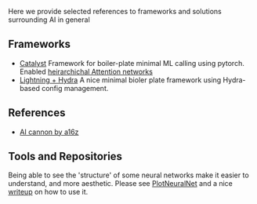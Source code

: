 
Here we provide selected references to frameworks and solutions surrounding AI in general

## Frameworks
- [Catalyst](https://github.com/catalyst-team/catalyst) Framework for boiler-plate minimal ML calling using pytorch. Enabled [heirarchichal Attention networks](https://github.com/neuro-inc/ml-recipe-hier-attention)
- [Lightning + Hydra](https://github.com/ashleve/lightning-hydra-template) A nice minimal bioler plate framework using Hydra-based config management. 


## References

- [AI cannon by a16z](https://a16z.com/2023/05/25/ai-canon/)


## Tools and Repositories

Being able to see the 'structure' of some neural networks make it easier to understand, and more aesthetic.  Please see
[PlotNeuralNet](https://github.com/HarisIqbal88/PlotNeuralNet) and a nice [writeup](https://pub.towardsai.net/creating-stunning-neural-network-visualizations-with-chatgpt-and-plotneuralnet-adab37589e5) on how to use it. 